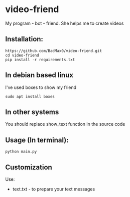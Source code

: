 # video-friend
My program - bot - friend. She helps me to create videos

Installation:
-------------

```
https://github.com/BadMax0/video-friend.git
cd video-friend
pip install -r requirements.txt
```

In debian based linux
---------------
I've used boxes to show my friend
```
sudo apt install boxes
```
In other systems 
--------------
You should replace show_text function in the source code

Usage (In terminal):
------

```
python main.py
```

Customization
-------------
Use:
* text.txt - to prepare your text messages
